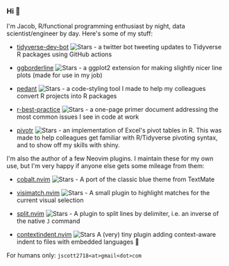 ### Hi 👋

I'm Jacob, R/functional programming enthusiast by night, data scientist/engineer
by day. Here's some of my stuff:

- [tidyverse-dev-bot](https://github.com/wurli/tidyverse-dev-bot)
  ![Stars](https://img.shields.io/github/stars/wurli/tidyverse-dev-bot?style=social) - a
  twitter bot tweeting updates to Tidyverse R packages using GitHub actions

- [ggborderline](https://github.com/wurli/ggborderline)
  ![Stars](https://img.shields.io/github/stars/wurli/ggborderline?style=social) - a
  ggplot2 extension for making slightly nicer line plots (made for use in my
  job)

- [pedant](https://github.com/wurli/pedant)
  ![Stars](https://img.shields.io/github/stars/wurli/pedant?style=social) - a
  code-styling tool I made to help my colleagues convert R projects into R
  packages

- [r-best-practice](https://github.com/wurli/r-best-practice)
  ![Stars](https://img.shields.io/github/stars/wurli/r-best-practice?style=social) - a
  one-page primer document addressing the most common issues I see in code at
  work

- [pivotr](https://github.com/wurli/pivotr)
  ![Stars](https://img.shields.io/github/stars/wurli/pivotr?style=social) - an
  implementation of Excel's pivot tables in R. This was made to help colleagues
  get familiar with R/Tidyverse pivoting syntax, and to show off my skills with
  shiny.

I'm also the author of a few Neovim plugins. I maintain these for my own use,
but I'm very happy if anyone else gets some mileage from them:

- [cobalt.nvim](https://github.com/wurli/cobalt.nvim)
  ![Stars](https://img.shields.io/github/stars/wurli/cobalt.nvim?style=social) - A
  port of the classic blue theme from TextMate

- [visimatch.nvim](https://github.com/wurli/visimatch.nvim)
  ![Stars](https://img.shields.io/github/stars/wurli/visimatch.nvim?style=social) - A
  small plugin to highlight matches for the current visual selection

- [split.nvim](https://github.com/wurli/split.nvim)
  ![Stars](https://img.shields.io/github/stars/wurli/split.nvim?style=social) - A
  plugin to split lines by delimiter, i.e. an inverse of the native `J` command

- [contextindent.nvim](https://github.com/wurli/contextindent.nvim)
  ![Stars](https://img.shields.io/github/stars/wurli/contextindent.nvim?style=social) A
  (very) tiny plugin adding context-aware indent to files with embedded
  languages 🌟

For humans only: `jscott2718<at>gmail<dot>com`

